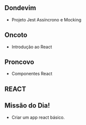## Dondevim

  - Projeto Jest Assíncrono e Mocking

## Oncoto

  - Introdução ao React

## Proncovo

  - Componentes React

## REACT

## Missão do Dia!

- Criar um app react básico.